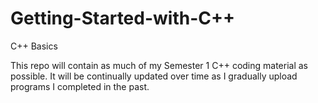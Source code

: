 # Getting-Started-with-C++
C++ Basics

This repo will contain as much of my Semester 1 C++ coding material as possible. It will be continually updated over time as I gradually upload programs I completed in the past.
